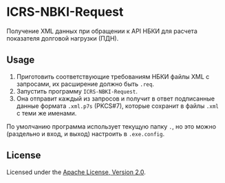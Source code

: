 # ICRS-NBKI-Request
                   
Получение XML данных при обращении к API НБКИ для расчета показателя долговой
нагрузки (ПДН).

## Usage

1. Приготовить соответствующие требованиям НБКИ файлы XML с запросами,
их расширение должно быть `.req`.
2. Запустить программу `ICRS-NBKI-Request`.
3. Она отправит каждый из запросов и получит в ответ подписанные данные
формата `.xml.p7s` (PKCS#7), которые сохранит в файлы `.xml` с теми же
именами.

По умолчанию программа использует текущую папку `.`, но это можно
(раздельно и вход, и выход) настроить в `.exe.config`.

## License

Licensed under the [Apache License, Version 2.0].

[Apache License, Version 2.0]: http://www.apache.org/licenses/LICENSE-2.0 "LICENSE"
